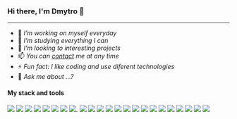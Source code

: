 ### Hi there, I'm Dmytro 👋

---

- 🔭 _I’m working on myself everyday_
- 🌱 _I’m studying everything I can_
- 👯 _I’m looking to interesting projects_
- 📫 _You can [contact](mailto:dmytro.khomenko.it@gmail.com) me at any time_
- ⚡ _Fun fact: I like coding and use diferent technologies_
- 💬 _Ask me about ...?_

#### My stack and tools
![](https://camo.githubusercontent.com/e45402ced4c9940de36b124c27619d2f2fbdf16ab131d59e047e8a42a8248721/68747470733a2f2f696d672e736869656c64732e696f2f62616467652f6769742d3164316431643f7374796c653d666f722d7468652d6261646765266c6f676f3d476974) ![](https://camo.githubusercontent.com/40c22cef4292fbda525f6701926dd9724f1ace7afd4ba3e17adf2eae94cdd979/68747470733a2f2f696d672e736869656c64732e696f2f62616467652f4769746875622d3164316431643f7374796c653d666f722d7468652d6261646765266c6f676f3d476974487562)
![](https://camo.githubusercontent.com/41e6a7d54ca80beab85779217bc9191d8ed3db29a435c1edbb8055012304d779/68747470733a2f2f696d672e736869656c64732e696f2f62616467652f48544d4c352d3164316431643f7374796c653d666f722d7468652d6261646765266c6f676f3d48544d4c35) ![](https://camo.githubusercontent.com/21d8e4fe7f26ea31bfa570a208af36e13b9702dd2a3a78661f14db7c9e6366ae/68747470733a2f2f696d672e736869656c64732e696f2f62616467652f435353332d3164316431643f7374796c653d666f722d7468652d6261646765266c6f676f3d43535333) ![](https://camo.githubusercontent.com/14bac2f18fb3d753f797748aad8c00e134ad7bd8fb43e9673d8148048b247af2/68747470733a2f2f696d672e736869656c64732e696f2f62616467652f42454d2d3164316431643f7374796c653d666f722d7468652d6261646765266c6f676f3d5920436f6d62696e61746f72) ![](https://camo.githubusercontent.com/54959ea822d9082628a69eb62a2bd8bea064ffdde7cb919668f8fc973920134d/68747470733a2f2f696d672e736869656c64732e696f2f62616467652f534153532d3164316431643f7374796c653d666f722d7468652d6261646765266c6f676f3d53617373) ![](https://camo.githubusercontent.com/15859dc8ca3de88524b20e4afc60456dd962b383e8493868b67e0db32b633137/68747470733a2f2f696d672e736869656c64732e696f2f62616467652f4669676d612d3164316431643f7374796c653d666f722d7468652d6261646765266c6f676f3d4669676d61) ![](https://camo.githubusercontent.com/9c51f9f89664858e944b1c6f989b7254ac0c9ea6a07be34aa2b2e7062903f234/68747470733a2f2f696d672e736869656c64732e696f2f62616467652f5461696c77696e646373732d3164316431643f7374796c653d666f722d7468652d6261646765266c6f676f3d5461696c77696e64637373). 
![](https://camo.githubusercontent.com/d06d7567c30891d5073701d40a86c015217af2494033071dd8e4827bd11f25b0/68747470733a2f2f696d672e736869656c64732e696f2f62616467652f4a6176617363726970742d3164316431643f7374796c653d666f722d7468652d6261646765266c6f676f3d4a617661536372697074) ![](https://camo.githubusercontent.com/c173e940c4c2546a453ba5dd3194502085d61350942037c0227db93601577757/68747470733a2f2f696d672e736869656c64732e696f2f62616467652f52656163742d3164316431643f7374796c653d666f722d7468652d6261646765266c6f676f3d5265616374) ![](https://camo.githubusercontent.com/38af82bf88d7a87670dc2ea0921baec67a0ea4b12f0c458a1b0484ae51bbefff/68747470733a2f2f696d672e736869656c64732e696f2f62616467652f526561637420486f6f6b732d3164316431643f7374796c653d666f722d7468652d6261646765266c6f676f3d5265616374) ![](https://camo.githubusercontent.com/caf2d0a65d0c90587a528241b858d83c73c1d51cd64bab125de4497a1ebf0d5c/68747470733a2f2f696d672e736869656c64732e696f2f62616467652f52656475782d3164316431643f7374796c653d666f722d7468652d6261646765266c6f676f3d5265647578) ![](https://camo.githubusercontent.com/97dea0da8c0e351af097ca09628a36e402e5dcc3c67bc5c99084ae85d9a68aab/68747470733a2f2f696d672e736869656c64732e696f2f62616467652f526564757820506572736973742d3164316431643f7374796c653d666f722d7468652d6261646765266c6f676f3d5265647578) ![](https://camo.githubusercontent.com/e3550aba444dc9cebb913383435d59e1fdd1a3c8c631796d7264e18edfca780e/68747470733a2f2f696d672e736869656c64732e696f2f62616467652f52657374204150492d3164316431643f7374796c653d666f722d7468652d6261646765)
![](https://camo.githubusercontent.com/37d9f28bf210bca537ba234d728f25259a5106823f59e8722e28400de29203df/68747470733a2f2f696d672e736869656c64732e696f2f62616467652f5765627061636b2d3164316431643f7374796c653d666f722d7468652d6261646765266c6f676f3d5765627061636b) ![](https://camo.githubusercontent.com/7d337328292a86113bc8bb487bbda94678dc10a798a462bed1fc59a34d202662/68747470733a2f2f696d672e736869656c64732e696f2f62616467652f50617263656c2d3164316431643f7374796c653d666f722d7468652d6261646765266c6f676f3d5765627061636b) ![](https://camo.githubusercontent.com/340db33e1d9071fb4174c8945e8586c8ce468110e2175eabee62683c7b8d0ee5/68747470733a2f2f696d672e736869656c64732e696f2f62616467652f47756c702d3164316431643f7374796c653d666f722d7468652d6261646765266c6f676f3d67756c70) ![](https://camo.githubusercontent.com/9c1ed87e9f96dba4ff571a5a125eaa49f47090faed9c795fdb64b448d4fc4d02/68747470733a2f2f696d672e736869656c64732e696f2f62616467652f6e706d2d3164316431643f7374796c653d666f722d7468652d6261646765266c6f676f3d6e706d) ![](https://camo.githubusercontent.com/f5b6fc1d3ffb44a18c700076199c2798d4ede3dfa5d16619e24c194330c61e44/68747470733a2f2f696d672e736869656c64732e696f2f62616467652f7961726e2d3164316431643f7374796c653d666f722d7468652d6261646765266c6f676f3d5961726e)
![](https://camo.githubusercontent.com/874056b3629b35fbfa63e7c900dfb0f6a0b505f8d32a49e7996953d99bc190d8/68747470733a2f2f696d672e736869656c64732e696f2f62616467652f4e6f64656a732d3164316431643f7374796c653d666f722d7468652d6261646765266c6f676f3d4e6f64652e6a73) ![](https://camo.githubusercontent.com/7a389ec0602324f4ba11c87813e764ac4220263b1c8bc87db7d60fb0824119f4/68747470733a2f2f696d672e736869656c64732e696f2f62616467652f4d6f6e676f44422d3164316431643f7374796c653d666f722d7468652d6261646765266c6f676f3d4d6f6e676f4442) ![](https://camo.githubusercontent.com/208ad0bf5786cd2812f4743766431a504be0272bd52b48fced592041d07feb6c/68747470733a2f2f696d672e736869656c64732e696f2f62616467652f4e65746c6966792d3164316431643f7374796c653d666f722d7468652d6261646765266c6f676f3d4e65746c696679) ![](https://camo.githubusercontent.com/39f00d40a4ecede739dbe6df608f249c3612d5a3f12f1dc0d045d7aa3a503427/68747470733a2f2f696d672e736869656c64732e696f2f62616467652f4865726f6b752d3164316431643f7374796c653d666f722d7468652d6261646765266c6f676f3d4865726f6b75)
